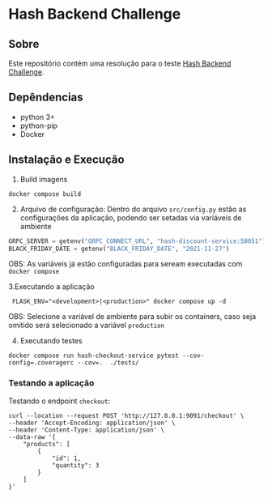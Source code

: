 # Hash Backend Challenge 

## Sobre
Este repositório contém uma resolução para o teste [Hash Backend Challenge](https://github.com/hashlab/hiring/tree/master/challenges/pt-br/new-backend-challenge).

## Depêndencias
 * python 3+
 * python-pip
 * Docker

## Instalação e Execução
1. Build imagens
```shell
docker compose build
```
2. Arquivo de configuração:
Dentro do arquivo `src/config.py` estão as configurações da aplicação, podendo ser setadas via variáveis de ambiente
```python
GRPC_SERVER = getenv("GRPC_CONNECT_URL", "hash-discount-service:50051")
BLACK_FRIDAY_DATE = getenv("BLACK_FRIDAY_DATE", "2021-11-27")
```
OBS: As variáveis já estão configuradas para seream executadas com `docker compose`

3.Executando a aplicação
```shell
 FLASK_ENV="<development>|<production>" docker compose up -d
```
OBS: Selecione a variável de ambiente para subir os containers, caso seja omitido será selecionado a variável `production`

4. Executando testes
```shell
docker compose run hash-checkout-service pytest --cov-config=.coveragerc --cov=.  ./tests/
```


### Testando a aplicação
Testando o endpoint `checkout`:

```shell
curl --location --request POST 'http://127.0.0.1:9091/checkout' \
--header 'Accept-Encoding: application/json' \
--header 'Content-Type: application/json' \
--data-raw '{
    "products": [
        {
            "id": 1,
            "quantity": 3
        }
    ]
}'
```
